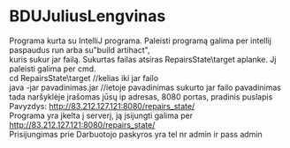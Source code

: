 # BDUJuliusLengvinas
Programa kurta su IntelliJ programa. Paleisti programą galima per intellij paspaudus run arba su"build artihact",<br />
 kuris sukur jar failą. Sukurtas failas atsiras RepairsState\target aplanke. Jį paleisti galima per cmd.<br />
 cd RepairsState\target            //kelias iki jar failo<br />
 java -jar pavadinimas.jar         //ietoje pavadinimas sukurto jar failo pavadinimas<br />
 tada naršyklėje įrašomas jūsų ip adresas, 8080 portas, pradinis puslapis<br />
Pavyzdys:   http://83.212.127.121:8080/repairs_state/<br />
Programa yra įkelta į serverį, ją įsijungti galima per http://83.212.127.121:8080/repairs_state/<br />
Prisijungimas prie Darbuotojo paskyros yra tel nr admin ir pass admin
